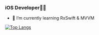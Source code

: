 
### iOS Developer👩‍💻
- 🌱 I’m currently learning RxSwift & MVVM

[![Top Langs](https://github-readme-stats.vercel.app/api/top-langs/?username=Ga-yo&layout=compact)](https://github.com/anuraghazra/github-readme-stats)
<!--
**Ga-yo/Ga-yo** is a ✨ _special_ ✨ repository because its `README.md` (this file) appears on your GitHub profile.

Here are some ideas to get you started:

- 🔭 I’m currently working on ...
- 👯 I’m looking to collaborate on ...
- 🤔 I’m looking for help with ...
- 💬 Ask me about ...
- 📫 How to reach me: ...
- 😄 Pronouns: ...
- 
-->
